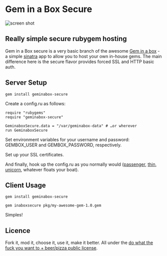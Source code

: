 # Gem in a Box Secure

![screen shot](http://i50.tinypic.com/2yknxnr.png)

## Really simple secure rubygem hosting

Gem in a Box secure is a very basic branch of the awesome [Gem in a box][geminabox] - a simple [sinatra][sinatra] app to allow you to host your own in-house gems. The main difference here is the secure flavor provides forced SSL and HTTP basic auth.

## Server Setup

    gem install geminabox-secure

Create a config.ru as follows:

    require "rubygems"
    require "geminabox-secure"

    GeminaboxSecure.data = "/var/geminabox-data" # …or wherever
    run GeminaboxSecure

Set environment variables for your username and password: GEMBOX_USER and GEMBOX_PASSWORD, respectively. 

Set up your SSL certificates.

And finally, hook up the config.ru as you normally would ([passenger][passenger], [thin][thin], [unicorn][unicorn], whatever floats your boat).


## Client Usage

    gem install geminabox-secure

    gem inaboxsecure pkg/my-awesome-gem-1.0.gem

Simples!

## Licence

Fork it, mod it, choose it, use it, make it better. All under the [do what the fuck you want to + beer/pizza public license][WTFBPPL].

[geminabox]: http://tomlea.co.uk/posts/gem-in-a-box/
[WTFBPPL]: http://tomlea.co.uk/WTFBPPL.txt
[sinatra]: http://www.sinatrarb.com/
[passenger]: http://www.modrails.com/
[thin]: http://code.macournoyer.com/thin/
[unicorn]: http://unicorn.bogomips.org/
